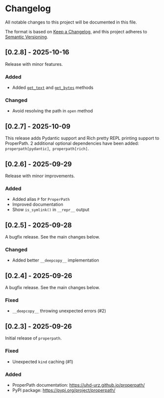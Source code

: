 # Changelog

All notable changes to this project will be documented in this file.

The format is based on [Keep a Changelog](https://keepachangelog.com/en/1.0.0/),
and this project adheres to [Semantic Versioning](https://semver.org/spec/v2.0.0.html).

## [0.2.8] - 2025-10-16

Release with minor features.

### Added

- Added [`get_text`](https://uhd-urz.github.io/properpath/apis/properpath/#properpath.ProperPath.get_text) and
  [`get_bytes`](https://uhd-urz.github.io/properpath/apis/properpath/#properpath.ProperPath.get_bytes) methods

### Changed

- Avoid resolving the path in `open` method

## [0.2.7] - 2025-10-09

This release adds Pydantic support and Rich pretty REPL printing support to ProperPath. 2 additional optional
dependencies have been added: `properpath[pydantic]`,` properpath[rich]`.

## [0.2.6] - 2025-09-29

Release with minor improvements.

### Added

- Added alias `P` for `ProperPath`
- Improved documentation
- Show `is_symlink()` in `__repr__` output

## [0.2.5] - 2025-09-28

A bugfix release. See the main changes below.

### Changed

- Added better `__deepcopy__` implementation

## [0.2.4] - 2025-09-26

A bugfix release. See the main changes below.

### Fixed

- `__deepcopy__` throwing unexpected errors (#2)

## [0.2.3] - 2025-09-26

Initial release of `properpath`.

### Fixed

- Unexpected `kind` caching (#1)

### Added

- ProperPath documentation: https://uhd-urz.github.io/properpath/
- PyPI package: https://pypi.org/project/properpath/
